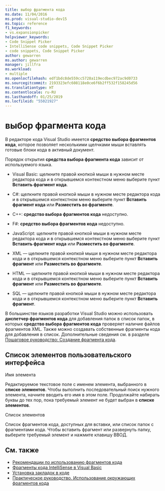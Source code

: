 ```yaml
---
title: выбор фрагмента кода
ms.date: 11/04/2016
ms.prod: visual-studio-dev15
ms.topic: reference
f1_keywords:
- vs.expansionpicker
helpviewer_keywords:
- Code Snippet Picker
- IntelliSense code snippets, Code Snippet Picker
- code snippets, Code Snippet Picker
author: gewarren
ms.author: gewarren
manager: jillfra
ms.workload:
- multiple
ms.openlocfilehash: edf1bdc8de559cc5728a119ecdbec972ac9d0733
ms.sourcegitcommit: 2193323efc608118e0ce6f6b2ff532f158245d56
ms.translationtype: HT
ms.contentlocale: ru-RU
ms.lasthandoff: 01/25/2019
ms.locfileid: "55021927"
---
```

# <a name="code-snippet-picker"></a>выбор фрагмента кода

В редакторе кода Visual Studio имеется **средство выбора фрагментов кода**, которое позволяет несколькими щелчками мыши вставлять готовые блоки кода в активный документ.

Порядок открытия **средства выбора фрагмента кода** зависит от используемого языка.

- Visual Basic: щелкните правой кнопкой мыши в нужном месте редактора кода и в открывшемся контекстном меню выберите пункт **Вставить фрагмент кода**.

- C#: щелкните правой кнопкой мыши в нужном месте редактора кода и в открывшемся контекстном меню выберите пункт **Вставить фрагмент кода** или **Разместить во фрагменте**.

- C++: **средство выбора фрагментов кода** недоступно.

- F#: **средство выбора фрагментов кода** недоступно.

- JavaScript: щелкните правой кнопкой мыши в нужном месте редактора кода и в открывшемся контекстном меню выберите пункт **Вставить фрагмент кода** или **Разместить во фрагменте**.

- XML — щелкните правой кнопкой мыши в нужном месте редактора кода и в открывшемся контекстном меню выберите пункт **Вставить фрагмент** или **Разместить во фрагменте**.

- HTML — щелкните правой кнопкой мыши в нужном месте редактора кода и в открывшемся контекстном меню выберите пункт **Вставить фрагмент** или **Разместить во фрагменте**.

- SQL — щелкните правой кнопкой мыши в нужном месте редактора кода и в открывшемся контекстном меню выберите пункт **Вставить фрагмент**.

В большинстве языков разработки Visual Studio можно использовать **диспетчер фрагментов кода** для добавления папок в список папок, в которых **средство выбора фрагментов кода** проверяет наличие файлов фрагментов XML. Также можно создавать собственные фрагменты кода для добавления в список. Дополнительные сведения см. в разделе [Пошаговое руководство: Создание фрагмента кода](../../ide/walkthrough-creating-a-code-snippet.md).

## <a name="uielement-list"></a>Список элементов пользовательского интерфейса

Имя элемента

Редактируемое текстовое поле с именем элемента, выбранного в **списке элементов**. Чтобы выполнить последовательный поиск нужного элемента, начните вводить его имя в этом поле. Продолжайте набирать буквы до тех пор, пока требуемый элемент не будет выбран в **списке элементов**.

Список элементов

Список фрагментов кода, доступных для вставки, или список папок с фрагментами кода. Чтобы вставить фрагмент или развернуть папку, выберите требуемый элемент и нажмите клавишу ВВОД.

## <a name="see-also"></a>См. также

- [Рекомендации по использованию фрагментов кода](../../ide/best-practices-for-using-code-snippets.md)
- [Фрагменты кода IntelliSense в Visual Basic](/dotnet/visual-basic/developing-apps/using-ide/intellisense-code-snippets)
- [Установка закладок в коде](../../ide/setting-bookmarks-in-code.md)
- [Практическое руководство. Использование окружающих фрагментов кода](../../ide/how-to-use-surround-with-code-snippets.md)